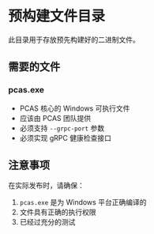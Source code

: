 # 预构建文件目录

此目录用于存放预先构建好的二进制文件。

## 需要的文件

### pcas.exe
- PCAS 核心的 Windows 可执行文件
- 应该由 PCAS 团队提供
- 必须支持 `--grpc-port` 参数
- 必须实现 gRPC 健康检查接口

## 注意事项

在实际发布时，请确保：
1. `pcas.exe` 是为 Windows 平台正确编译的
2. 文件具有正确的执行权限
3. 已经过充分的测试